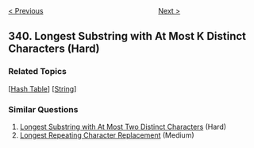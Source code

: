 <!--|This file generated by command(leetcode description); DO NOT EDIT.    |-->
<!--+----------------------------------------------------------------------+-->
<!--|@author    Openset <openset.wang@gmail.com>                           |-->
<!--|@link      https://github.com/openset                                 |-->
<!--|@home      https://github.com/openset/leetcode                        |-->
<!--+----------------------------------------------------------------------+-->

[< Previous](https://github.com/openset/leetcode/tree/master/problems/nested-list-weight-sum "Nested List Weight Sum")
　　　　　　　　　　　　　　　　
[Next >](https://github.com/openset/leetcode/tree/master/problems/flatten-nested-list-iterator "Flatten Nested List Iterator")

## 340. Longest Substring with At Most K Distinct Characters (Hard)



### Related Topics
  [[Hash Table](https://github.com/openset/leetcode/tree/master/tag/hash-table/README.md)]
  [[String](https://github.com/openset/leetcode/tree/master/tag/string/README.md)]

### Similar Questions
  1. [Longest Substring with At Most Two Distinct Characters](https://github.com/openset/leetcode/tree/master/problems/longest-substring-with-at-most-two-distinct-characters) (Hard)
  1. [Longest Repeating Character Replacement](https://github.com/openset/leetcode/tree/master/problems/longest-repeating-character-replacement) (Medium)
